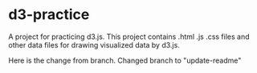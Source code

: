 d3-practice
===========

A project for practicing d3.js.
This project contains .html .js .css files and other data files for drawing visualized data by d3.js.

Here is the change from branch. Changed branch to "update-readme"